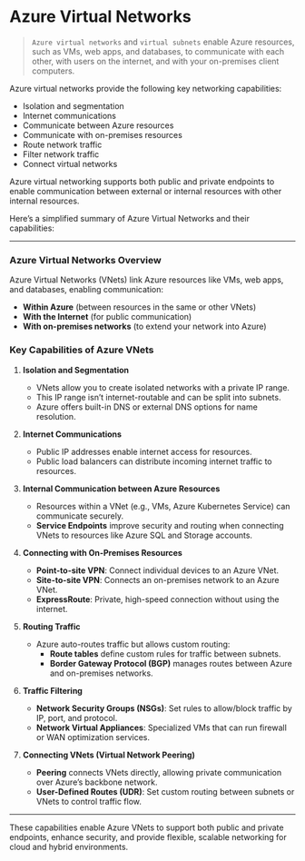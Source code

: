 # Azure Virtual Networks

> `Azure virtual networks` and `virtual subnets` enable Azure resources, such as VMs, web apps, and databases, to communicate with each other, with users on the internet, and with your on-premises client computers.

Azure virtual networks provide the following key networking capabilities:

- Isolation and segmentation
- Internet communications
- Communicate between Azure resources
- Communicate with on-premises resources
- Route network traffic
- Filter network traffic
- Connect virtual networks

Azure virtual networking supports both public and private endpoints to enable communication between external or internal resources with other internal resources.

Here’s a simplified summary of Azure Virtual Networks and their capabilities:

---

### **Azure Virtual Networks Overview**
Azure Virtual Networks (VNets) link Azure resources like VMs, web apps, and databases, enabling communication:
- **Within Azure** (between resources in the same or other VNets)
- **With the Internet** (for public communication)
- **With on-premises networks** (to extend your network into Azure)

### **Key Capabilities of Azure VNets**

1. **Isolation and Segmentation**
   - VNets allow you to create isolated networks with a private IP range.
   - This IP range isn’t internet-routable and can be split into subnets.
   - Azure offers built-in DNS or external DNS options for name resolution.

2. **Internet Communications**
   - Public IP addresses enable internet access for resources.
   - Public load balancers can distribute incoming internet traffic to resources.

3. **Internal Communication between Azure Resources**
   - Resources within a VNet (e.g., VMs, Azure Kubernetes Service) can communicate securely.
   - **Service Endpoints** improve security and routing when connecting VNets to resources like Azure SQL and Storage accounts.

4. **Connecting with On-Premises Resources**
   - **Point-to-site VPN**: Connect individual devices to an Azure VNet.
   - **Site-to-site VPN**: Connects an on-premises network to an Azure VNet.
   - **ExpressRoute**: Private, high-speed connection without using the internet.

5. **Routing Traffic**
   - Azure auto-routes traffic but allows custom routing:
     - **Route tables** define custom rules for traffic between subnets.
     - **Border Gateway Protocol (BGP)** manages routes between Azure and on-premises networks.

6. **Traffic Filtering**
   - **Network Security Groups (NSGs)**: Set rules to allow/block traffic by IP, port, and protocol.
   - **Network Virtual Appliances**: Specialized VMs that can run firewall or WAN optimization services.

7. **Connecting VNets (Virtual Network Peering)**
   - **Peering** connects VNets directly, allowing private communication over Azure’s backbone network.
   - **User-Defined Routes (UDR)**: Set custom routing between subnets or VNets to control traffic flow.

---

These capabilities enable Azure VNets to support both public and private endpoints, enhance security, and provide flexible, scalable networking for cloud and hybrid environments.
